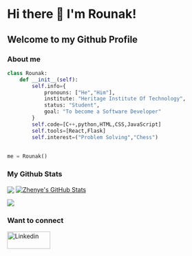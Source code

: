 # Hi there 👋 I'm Rounak!
## Welcome to my Github Profile
### About me
```python
class Rounak:
    def __init__(self):
        self.info={
            pronouns: ["He","Him"],
            institute: "Heritage Institute Of Technology",
            status: "Student",
            goal: "To become a Software Developer"
        }
        self.code=[C++,python,HTML,CSS,JavaScript]
        self.tools=[React,Flask]
        self.interest=("Problem Solving","Chess")
        
        
me = Rounak()
```
 
### My Github Stats
<p><img align="center" src="https://github-readme-stats.vercel.app/api?username=RounakNeogy&show_icons=true&theme=radical"><p\>
<a href="https://github.com/RounakNeogy/RounakNeogy">
  <img align="center" src="https://github-readme-stats.vercel.app/api/top-langs/?username=RounakNeogy&&show_icons=true&theme=tokyonight_duo" alt="Zhenye's GitHub Stats" />
</a>
<p><img align="center" src="https://github-readme-streak-stats.herokuapp.com/?user=RounakNeogy&show_icons=true&theme=tokyonight_duo"><p\>

### Want to connect
<a href="https://www.linkedin.com/in/rounak-neogy-9a5518194/" title="python"><img src="https://github.com/get-icon/geticon/raw/master/icons/linkedin.svg" alt="Linkedin" width="100px" height="40px"></a>
